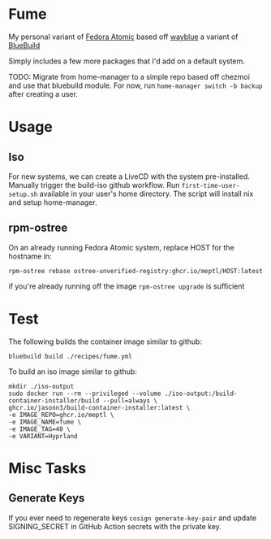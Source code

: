# Fume
My personal variant of [Fedora Atomic](https://fedoraproject.org/atomic-desktops/)
based off [wayblue](https://github.com/wayblueorg/wayblue/)
a variant of [BlueBuild](https://blue-build.org/)

Simply includes a few more packages that I'd add on a default system.

TODO: Migrate from home-manager to a simple repo based off chezmoi and use that
bluebuild module.
For now, run `home-manager switch -b backup` after creating a user.

# Usage
## Iso
For new systems, we can create a LiveCD with the system pre-installed.
Manually trigger the build-iso github workflow.
Run `first-time-user-setup.sh` available in your user's home directory.
The script will install nix and setup home-manager.

## rpm-ostree
On an already running Fedora Atomic system, replace HOST for the hostname in:
```
rpm-ostree rebase ostree-unverified-registry:ghcr.io/meptl/HOST:latest
```
if you're already running off the image `rpm-ostree upgrade` is sufficient

# Test
The following builds the container image similar to github:
```
bluebuild build ./recipes/fume.yml
```
To build an iso image similar to github:
```
mkdir ./iso-output
sudo docker run --rm --privileged --volume ./iso-output:/build-container-installer/build --pull=always \
ghcr.io/jasonn3/build-container-installer:latest \
-e IMAGE_REPO=ghcr.io/meptl \
-e IMAGE_NAME=fume \
-e IMAGE_TAG=40 \
-e VARIANT=Hyprland
```

# Misc Tasks
## Generate Keys
If you ever need to regenerate keys `cosign generate-key-pair` and update
SIGNING_SECRET in GitHub Action secrets with the private key.

